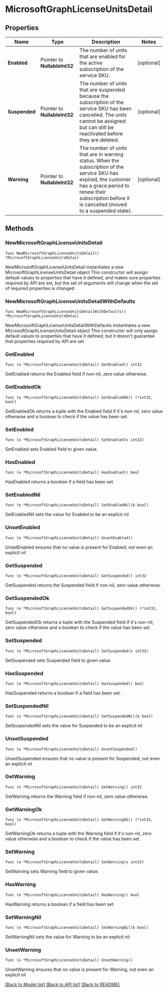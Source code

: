 # MicrosoftGraphLicenseUnitsDetail

## Properties

Name | Type | Description | Notes
------------ | ------------- | ------------- | -------------
**Enabled** | Pointer to **NullableInt32** | The number of units that are enabled for the active subscription of the service SKU. | [optional] 
**Suspended** | Pointer to **NullableInt32** | The number of units that are suspended because the subscription of the service SKU has been cancelled. The units cannot be assigned but can still be reactivated before they are deleted. | [optional] 
**Warning** | Pointer to **NullableInt32** | The number of units that are in warning status. When the subscription of the service SKU has expired, the customer has a grace period to renew their subscription before it is cancelled (moved to a suspended state). | [optional] 

## Methods

### NewMicrosoftGraphLicenseUnitsDetail

`func NewMicrosoftGraphLicenseUnitsDetail() *MicrosoftGraphLicenseUnitsDetail`

NewMicrosoftGraphLicenseUnitsDetail instantiates a new MicrosoftGraphLicenseUnitsDetail object
This constructor will assign default values to properties that have it defined,
and makes sure properties required by API are set, but the set of arguments
will change when the set of required properties is changed

### NewMicrosoftGraphLicenseUnitsDetailWithDefaults

`func NewMicrosoftGraphLicenseUnitsDetailWithDefaults() *MicrosoftGraphLicenseUnitsDetail`

NewMicrosoftGraphLicenseUnitsDetailWithDefaults instantiates a new MicrosoftGraphLicenseUnitsDetail object
This constructor will only assign default values to properties that have it defined,
but it doesn't guarantee that properties required by API are set

### GetEnabled

`func (o *MicrosoftGraphLicenseUnitsDetail) GetEnabled() int32`

GetEnabled returns the Enabled field if non-nil, zero value otherwise.

### GetEnabledOk

`func (o *MicrosoftGraphLicenseUnitsDetail) GetEnabledOk() (*int32, bool)`

GetEnabledOk returns a tuple with the Enabled field if it's non-nil, zero value otherwise
and a boolean to check if the value has been set.

### SetEnabled

`func (o *MicrosoftGraphLicenseUnitsDetail) SetEnabled(v int32)`

SetEnabled sets Enabled field to given value.

### HasEnabled

`func (o *MicrosoftGraphLicenseUnitsDetail) HasEnabled() bool`

HasEnabled returns a boolean if a field has been set.

### SetEnabledNil

`func (o *MicrosoftGraphLicenseUnitsDetail) SetEnabledNil(b bool)`

 SetEnabledNil sets the value for Enabled to be an explicit nil

### UnsetEnabled
`func (o *MicrosoftGraphLicenseUnitsDetail) UnsetEnabled()`

UnsetEnabled ensures that no value is present for Enabled, not even an explicit nil
### GetSuspended

`func (o *MicrosoftGraphLicenseUnitsDetail) GetSuspended() int32`

GetSuspended returns the Suspended field if non-nil, zero value otherwise.

### GetSuspendedOk

`func (o *MicrosoftGraphLicenseUnitsDetail) GetSuspendedOk() (*int32, bool)`

GetSuspendedOk returns a tuple with the Suspended field if it's non-nil, zero value otherwise
and a boolean to check if the value has been set.

### SetSuspended

`func (o *MicrosoftGraphLicenseUnitsDetail) SetSuspended(v int32)`

SetSuspended sets Suspended field to given value.

### HasSuspended

`func (o *MicrosoftGraphLicenseUnitsDetail) HasSuspended() bool`

HasSuspended returns a boolean if a field has been set.

### SetSuspendedNil

`func (o *MicrosoftGraphLicenseUnitsDetail) SetSuspendedNil(b bool)`

 SetSuspendedNil sets the value for Suspended to be an explicit nil

### UnsetSuspended
`func (o *MicrosoftGraphLicenseUnitsDetail) UnsetSuspended()`

UnsetSuspended ensures that no value is present for Suspended, not even an explicit nil
### GetWarning

`func (o *MicrosoftGraphLicenseUnitsDetail) GetWarning() int32`

GetWarning returns the Warning field if non-nil, zero value otherwise.

### GetWarningOk

`func (o *MicrosoftGraphLicenseUnitsDetail) GetWarningOk() (*int32, bool)`

GetWarningOk returns a tuple with the Warning field if it's non-nil, zero value otherwise
and a boolean to check if the value has been set.

### SetWarning

`func (o *MicrosoftGraphLicenseUnitsDetail) SetWarning(v int32)`

SetWarning sets Warning field to given value.

### HasWarning

`func (o *MicrosoftGraphLicenseUnitsDetail) HasWarning() bool`

HasWarning returns a boolean if a field has been set.

### SetWarningNil

`func (o *MicrosoftGraphLicenseUnitsDetail) SetWarningNil(b bool)`

 SetWarningNil sets the value for Warning to be an explicit nil

### UnsetWarning
`func (o *MicrosoftGraphLicenseUnitsDetail) UnsetWarning()`

UnsetWarning ensures that no value is present for Warning, not even an explicit nil

[[Back to Model list]](../README.md#documentation-for-models) [[Back to API list]](../README.md#documentation-for-api-endpoints) [[Back to README]](../README.md)


